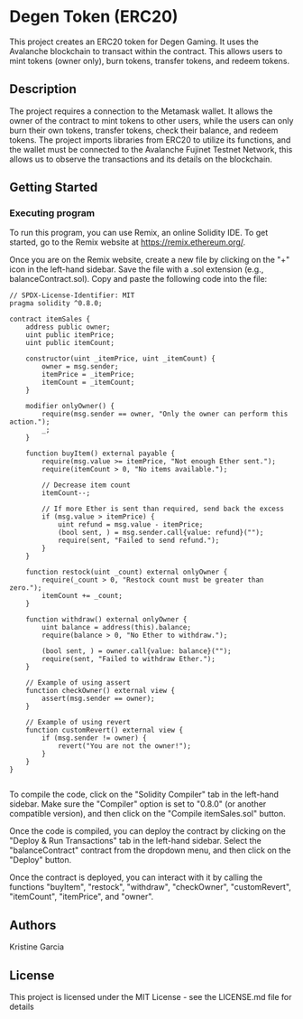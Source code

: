 # Degen Token (ERC20)

This project creates an ERC20 token for Degen Gaming. It uses the Avalanche blockchain to transact within the contract. This allows users to mint tokens (owner only), burn tokens, transfer tokens, and redeem tokens.

## Description

The project requires a connection to the Metamask wallet. It allows the owner of the contract to mint tokens to other users, while the users can only burn their own tokens, transfer tokens, check their balance, and redeem tokens. The project imports libraries from ERC20 to utilize its functions, and the wallet must be connected to the Avalanche Fujinet Testnet Network, this allows us to observe the transactions and its details on the blockchain.

## Getting Started

### Executing program

To run this program, you can use Remix, an online Solidity IDE. To get started, go to the Remix website at https://remix.ethereum.org/.

Once you are on the Remix website, create a new file by clicking on the "+" icon in the left-hand sidebar. Save the file with a .sol extension (e.g., balanceContract.sol). Copy and paste the following code into the file:
```
// SPDX-License-Identifier: MIT
pragma solidity ^0.8.0;

contract itemSales {
    address public owner;
    uint public itemPrice;
    uint public itemCount;

    constructor(uint _itemPrice, uint _itemCount) {
        owner = msg.sender;
        itemPrice = _itemPrice;
        itemCount = _itemCount;
    }

    modifier onlyOwner() {
        require(msg.sender == owner, "Only the owner can perform this action.");
        _;
    }

    function buyItem() external payable {
        require(msg.value >= itemPrice, "Not enough Ether sent.");
        require(itemCount > 0, "No items available.");

        // Decrease item count
        itemCount--;

        // If more Ether is sent than required, send back the excess
        if (msg.value > itemPrice) {
            uint refund = msg.value - itemPrice;
            (bool sent, ) = msg.sender.call{value: refund}("");
            require(sent, "Failed to send refund.");
        }
    }

    function restock(uint _count) external onlyOwner {
        require(_count > 0, "Restock count must be greater than zero.");
        itemCount += _count;
    }

    function withdraw() external onlyOwner {
        uint balance = address(this).balance;
        require(balance > 0, "No Ether to withdraw.");

        (bool sent, ) = owner.call{value: balance}("");
        require(sent, "Failed to withdraw Ether.");
    }

    // Example of using assert 
    function checkOwner() external view {
        assert(msg.sender == owner);
    }

    // Example of using revert
    function customRevert() external view {
        if (msg.sender != owner) {
            revert("You are not the owner!");
        }
    }
}


```
To compile the code, click on the "Solidity Compiler" tab in the left-hand sidebar. Make sure the "Compiler" option is set to "0.8.0" (or another compatible version), and then click on the "Compile itemSales.sol" button.

Once the code is compiled, you can deploy the contract by clicking on the "Deploy & Run Transactions" tab in the left-hand sidebar. Select the "balanceContract" contract from the dropdown menu, and then click on the "Deploy" button.

Once the contract is deployed, you can interact with it by calling the functions "buyItem", "restock", "withdraw", "checkOwner", "customRevert", "itemCount", "itemPrice", and "owner". 

## Authors

Kristine Garcia

## License

This project is licensed under the MIT License - see the LICENSE.md file for details
